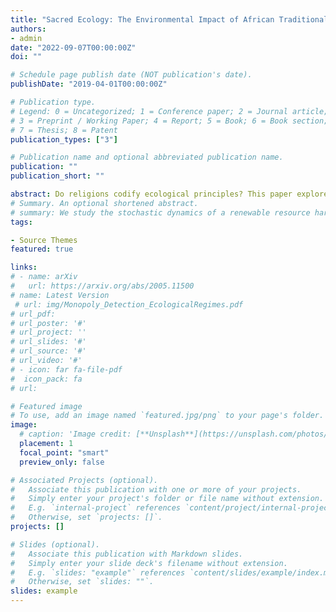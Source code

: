 ```yaml
---
title: "Sacred Ecology: The Environmental Impact of African Traditional Religions"
authors:
- admin
date: "2022-09-07T00:00:00Z"
doi: ""

# Schedule page publish date (NOT publication's date).
publishDate: "2019-04-01T00:00:00Z"

# Publication type.
# Legend: 0 = Uncategorized; 1 = Conference paper; 2 = Journal article;
# 3 = Preprint / Working Paper; 4 = Report; 5 = Book; 6 = Book section;
# 7 = Thesis; 8 = Patent
publication_types: ["3"]

# Publication name and optional abbreviated publication name.
publication: ""
publication_short: ""

abstract: Do religions codify ecological principles? This paper explores empirically and theoretically the role religious beliefs play in shaping environmental interactions. I study African Traditional Religions which place forests within a sacred sphere. Relying on the unique case of Benin where adherence is freely reported, I use an instrumental variable strategy and estimate a robust and positive effect of adherence to traditional religions on the five year average annual change in forest cover. An investigation of the causal mechanisms suggests a presence of a set of attitudes within adherents that reflect environmental stewardship and sustainability. I then study the persistence of belonging to the ancient Kingdom of Dahomey, birthplace of Vodun, one of the largest traditional religions in Benin. Using the original boundaries as a spatial discontinuity, I find positive evidence of the impact of historically belonging to the Kingdom on contemporary forest change. Motivated by these findings, I build a model in which the interactions of a multitude of agents with heterogeneous religious adherence affect continuously the spatial density of the aggregate forest cover. The model shows how the potential scarcity of natural resources can characterize both individual and aggregate decisions, and the distribution of religious beliefs among the population can be a key driver of forest conservation.
# Summary. An optional shortened abstract.
# summary: We study the stochastic dynamics of a renewable resource harvested by a monopolist where harvesting affects the resource’s potential to regenerate, resulting in sequential regime shifts. 
tags:

- Source Themes
featured: true

links: 
# - name: arXiv
#   url: https://arxiv.org/abs/2005.11500
# name: Latest Version
 # url: img/Monopoly_Detection_EcologicalRegimes.pdf
# url_pdf: 
# url_poster: '#'
# url_project: ''
# url_slides: '#'
# url_source: '#'
# url_video: '#'
# - icon: far fa-file-pdf
#  icon_pack: fa
# url: 

# Featured image
# To use, add an image named `featured.jpg/png` to your page's folder. 
image:
  # caption: 'Image credit: [**Unsplash**](https://unsplash.com/photos/s9CC2SKySJM)'
  placement: 1
  focal_point: "smart"
  preview_only: false

# Associated Projects (optional).
#   Associate this publication with one or more of your projects.
#   Simply enter your project's folder or file name without extension.
#   E.g. `internal-project` references `content/project/internal-project/index.md`.
#   Otherwise, set `projects: []`.
projects: []

# Slides (optional).
#   Associate this publication with Markdown slides.
#   Simply enter your slide deck's filename without extension.
#   E.g. `slides: "example"` references `content/slides/example/index.md`.
#   Otherwise, set `slides: ""`.
slides: example
---
```




